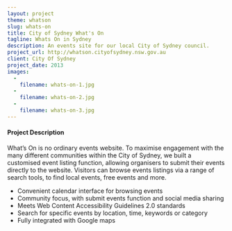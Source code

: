 ```yaml
---
layout: project
theme: whatson
slug: whats-on
title: City of Sydney What's On
tagline: Whats On in Sydney
description: An events site for our local City of Sydney council.
project_url: http://whatson.cityofsydney.nsw.gov.au
client: City Of Sydney
project_date: 2013
images:
  -
    filename: whats-on-1.jpg
  -
    filename: whats-on-2.jpg
  -
    filename: whats-on-3.jpg
---
```



#### Project Description

What’s On is no ordinary events website. To maximise engagement with the many different communities within the City of Sydney, we built a customised event listing function, allowing organisers to submit their events directly to the website. Visitors can browse events listings via a range of search tools, to find local events, free events and more.

<ul>
<li>Convenient calendar interface for browsing events</li>
<li>Community focus, with submit events function and social media sharing</li>
<li>Meets Web Content Accessibility Guidelines 2.0 standards</li>
<li>Search for specific events by location, time, keywords or category</li>
<li>Fully integrated with Google maps</li>
</ul>
